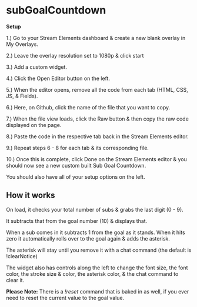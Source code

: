 # subGoalCountdown

**Setup**

1.) Go to your Stream Elements dashboard & create a new blank overlay in My Overlays.

2.) Leave the overlay resolution set to 1080p & click start

3.) Add a custom widget.

4.) Click the Open Editor button on the left.

5.) When the editor opens, remove all the code from each tab (HTML, CSS, JS, & Fields).

6.) Here, on Github, click the name of the file that you want to copy.

7.) When the file view loads, click the Raw button & then copy the raw code displayed on the page.

8.) Paste the code in the respective tab back in the Stream Elements editor.

9.) Repeat steps 6 - 8 for each tab & its corresponding file.

10.) Once this is complete, click Done on the Stream Elements editor & you should now see a new custom built Sub Goal Countdown.

You should also have all of your setup options on the left.

How it works
---

On load, it checks your total number of subs & grabs the last digit (0 - 9).

It subtracts that from the goal number (10) & displays that.

When a sub comes in it subtracts 1 from the goal as it stands. When it hits zero it automatically rolls over to the goal again & adds the asterisk.

The asterisk will stay until you remove it with a chat command (the default is !clearNotice)

The widget also has controls along the left to change the font size, the font color, the stroke size & color, the asterisk color, & the chat command to clear it.

**Please Note:** There is a *!reset* command that is baked in as well, if you ever need to reset the current value to the goal value.
